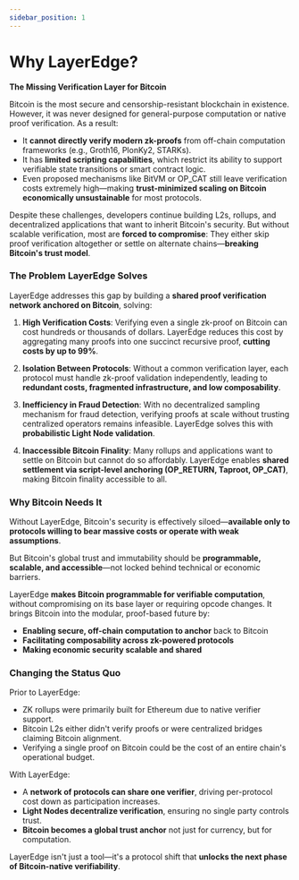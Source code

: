 ```yaml
---
sidebar_position: 1
---
```


# Why LayerEdge?

**The Missing Verification Layer for Bitcoin**

Bitcoin is the most secure and censorship-resistant blockchain in existence. However, it was never designed for general-purpose computation or native proof verification. As a result:

* It **cannot directly verify modern zk-proofs** from off-chain computation frameworks (e.g., Groth16, PlonKy2, STARKs).
* It has **limited scripting capabilities**, which restrict its ability to support verifiable state transitions or smart contract logic.
* Even proposed mechanisms like BitVM or OP_CAT still leave verification costs extremely high—making **trust-minimized scaling on Bitcoin economically unsustainable** for most protocols.

Despite these challenges, developers continue building L2s, rollups, and decentralized applications that want to inherit Bitcoin's security. But without scalable verification, most are **forced to compromise**: 
They either skip proof verification altogether or settle on alternate chains—**breaking Bitcoin's trust model**.

### The Problem LayerEdge Solves

LayerEdge addresses this gap by building a **shared proof verification network anchored on Bitcoin**, solving:

1. **High Verification Costs**:
   Verifying even a single zk-proof on Bitcoin can cost hundreds or thousands of dollars. LayerEdge reduces this cost by aggregating many proofs into one succinct recursive proof, **cutting costs by up to 99%**.

2. **Isolation Between Protocols**:
   Without a common verification layer, each protocol must handle zk-proof validation independently, leading to **redundant costs, fragmented infrastructure, and low composability**.

3. **Inefficiency in Fraud Detection**:
   With no decentralized sampling mechanism for fraud detection, verifying proofs at scale without trusting centralized operators remains infeasible. LayerEdge solves this with **probabilistic Light Node validation**.

4. **Inaccessible Bitcoin Finality**:
   Many rollups and applications want to settle on Bitcoin but cannot do so affordably. LayerEdge enables **shared settlement via script-level anchoring (OP_RETURN, Taproot, OP_CAT)**, making Bitcoin finality accessible to all.

### Why Bitcoin Needs It

Without LayerEdge, Bitcoin's security is effectively siloed—**available only to protocols willing to bear massive costs or operate with weak assumptions**.

But Bitcoin's global trust and immutability should be **programmable, scalable, and accessible**—not locked behind technical or economic barriers.

LayerEdge **makes Bitcoin programmable for verifiable computation**, without compromising on its base layer or requiring opcode changes. It brings Bitcoin into the modular, proof-based future by:

* **Enabling secure, off-chain computation to anchor** back to Bitcoin
* **Facilitating composability across zk-powered protocols**
* **Making economic security scalable and shared**

### Changing the Status Quo

Prior to LayerEdge:
* ZK rollups were primarily built for Ethereum due to native verifier support.
* Bitcoin L2s either didn't verify proofs or were centralized bridges claiming Bitcoin alignment.
* Verifying a single proof on Bitcoin could be the cost of an entire chain's operational budget.

With LayerEdge:
* A **network of protocols can share one verifier**, driving per-protocol cost down as participation increases.
* **Light Nodes decentralize verification**, ensuring no single party controls trust.
* **Bitcoin becomes a global trust anchor** not just for currency, but for computation.

LayerEdge isn't just a tool—it's a protocol shift that **unlocks the next phase of Bitcoin-native verifiability**.